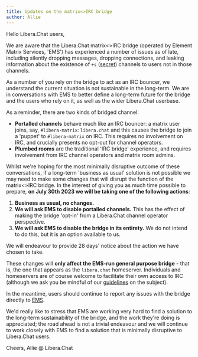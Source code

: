 ```yaml
---
title: Updates on the matrix<>IRC bridge
author: Allie
---
```


Hello Libera.Chat users,

We are aware that the Libera.Chat matrix<>IRC bridge
(operated by Element Matrix Services, 'EMS') has experienced
a number of issues as of late, including
silently dropping messages, dropping connections,
and leaking information about the existence of `+s` ([secret]) channels to
users not in those channels.

As a number of you rely on the bridge to act as an IRC bouncer,
we understand the current situation is not sustainable in the long-term.
We are in conversations with EMS to better define a long-term future for
the bridge and the users who rely on it,
as well as the wider Libera.Chat userbase.

As a reminder, there are two kinds of bridged channel:

- **Portalled channels** behave much like an IRC bouncer: a matrix user
joins, say, `#libera-matrix:libera.chat` and this causes the bridge to
join a 'puppet' to `#libera-matrix` on IRC. This requires no involvement
on IRC, and crucially presents no opt-out for channel operators.
- **Plumbed rooms** are the traditional 'IRC bridge' experience, and
requires involvement from IRC channel operators and matrix room admins.

Whilst we're hoping for the most minimally disruptive outcome of
these conversations, if a long-term 'business as usual' solution is not
possible we may need to make some changes that will disrupt
the function of the matrix<>IRC bridge. In the interest of giving you
as much time possible to prepare,
**on July 30th 2023 we will be taking one of the following actions**:

1. **Business as usual, no changes.**
2. **We will ask EMS to disable portalled channels.**
This has the effect of making the bridge 'opt-in' from
a Libera.Chat channel operator perspective.
3. **We will ask EMS to disable the bridge in its entirety.**
We do not intend to do this, but it is an option available to us.

We will endeavour to provide 28 days' notice
about the action we have chosen to take.

These changes will **only affect the EMS-run general purpose bridge** -
that is, the one that appears as the `libera.chat` homeserver.
Individuals and homeservers are of course welcome to
facilitate their own access to IRC
(although we ask you be mindful of our [guidelines] on the subject).

In the meantime, users should continue to report any issues with the bridge
directly to [EMS][support].

We'd really like to stress that EMS are working very hard to find a
solution to the long-term sustainability of the bridge, and the work
they're doing is appreciated; the road ahead is not a trivial endeavour
and we will continue to work closely with EMS to find a solution that
is minimally disruptive to Libera.Chat users.

Cheers,
Allie @ Libera.Chat

[guidelines]: https://libera.chat/guides/faq#are-bridges-allowed
[support]: https://matrix.org/contact/
[secret]: https://libera.chat/guides/channelmodes
